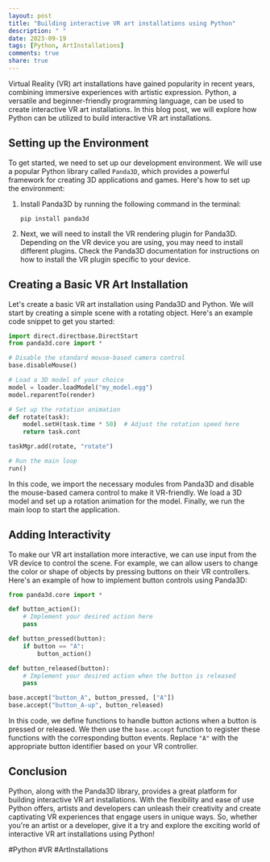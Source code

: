 ```yaml
---
layout: post
title: "Building interactive VR art installations using Python"
description: " "
date: 2023-09-19
tags: [Python, ArtInstallations]
comments: true
share: true
---
```


Virtual Reality (VR) art installations have gained popularity in recent years, combining immersive experiences with artistic expression. Python, a versatile and beginner-friendly programming language, can be used to create interactive VR art installations. In this blog post, we will explore how Python can be utilized to build interactive VR art installations.

## Setting up the Environment

To get started, we need to set up our development environment. We will use a popular Python library called `Panda3D`, which provides a powerful framework for creating 3D applications and games. Here's how to set up the environment:

1. Install Panda3D by running the following command in the terminal:

   ```
   pip install panda3d
   ```

2. Next, we will need to install the VR rendering plugin for Panda3D. Depending on the VR device you are using, you may need to install different plugins. Check the Panda3D documentation for instructions on how to install the VR plugin specific to your device.

## Creating a Basic VR Art Installation

Let's create a basic VR art installation using Panda3D and Python. We will start by creating a simple scene with a rotating object. Here's an example code snippet to get you started:

```python
import direct.directbase.DirectStart
from panda3d.core import *

# Disable the standard mouse-based camera control
base.disableMouse()

# Load a 3D model of your choice
model = loader.loadModel("my_model.egg")
model.reparentTo(render)

# Set up the rotation animation
def rotate(task):
    model.setH(task.time * 50)  # Adjust the rotation speed here
    return task.cont

taskMgr.add(rotate, "rotate")

# Run the main loop
run()
```

In this code, we import the necessary modules from Panda3D and disable the mouse-based camera control to make it VR-friendly. We load a 3D model and set up a rotation animation for the model. Finally, we run the main loop to start the application.

## Adding Interactivity

To make our VR art installation more interactive, we can use input from the VR device to control the scene. For example, we can allow users to change the color or shape of objects by pressing buttons on their VR controllers. Here's an example of how to implement button controls using Panda3D:

```python
from panda3d.core import *

def button_action():
    # Implement your desired action here
    pass

def button_pressed(button):
    if button == "A":
        button_action()

def button_released(button):
    # Implement your desired action when the button is released
    pass

base.accept("button_A", button_pressed, ["A"])
base.accept("button_A-up", button_released)
```

In this code, we define functions to handle button actions when a button is pressed or released. We then use the `base.accept` function to register these functions with the corresponding button events. Replace `"A"` with the appropriate button identifier based on your VR controller.

## Conclusion

Python, along with the Panda3D library, provides a great platform for building interactive VR art installations. With the flexibility and ease of use Python offers, artists and developers can unleash their creativity and create captivating VR experiences that engage users in unique ways. So, whether you're an artist or a developer, give it a try and explore the exciting world of interactive VR art installations using Python!

\#Python #VR #ArtInstallations